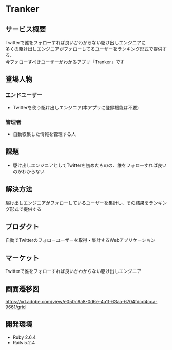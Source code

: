 # Tranker

## サービス概要
Twitterで誰をフォローすれば良いかわからない駆け出しエンジニアに<br>
多くの駆け出しエンジニアがフォローしてるユーザーをランキング形式で提供する、<br>
今フォローすべきユーザーがわかるアプリ「Tranker」です

## 登場人物
### エンドユーザー
 - Twitterを使う駆け出しエンジニア(本アプリに登録機能は不要)
### 管理者
 - 自動収集した情報を管理する人

## 課題
 - 駆け出しエンジニアとしてTwitterを初めたものの、誰をフォローすれば良いのかわからない

## 解決方法
駆け出しエンジニアがフォローしているユーザーを集計し、その結果をランキング形式で提供する

## プロダクト
自動でTwitterのフォローユーザーを取得・集計するWebアプリケーション

## マーケット
Twitterで誰をフォローすれば良いかわからない駆け出しエンジニア

## 画面遷移図
https://xd.adobe.com/view/e050c9a8-0d6e-4a1f-63aa-6704fdcd4cca-9661/grid

## 開発環境
 - Ruby 2.6.4
 - Rails 5.2.4
